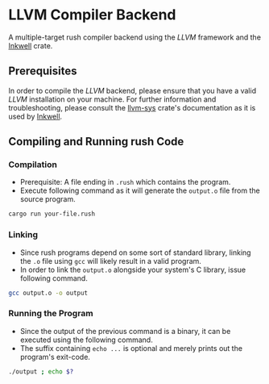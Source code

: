 # LLVM Compiler Backend

A multiple-target rush compiler backend using the _LLVM_ framework and the
[Inkwell](https://github.com/TheDan64/inkwell) crate.

## Prerequisites

In order to compile the _LLVM_ backend, please ensure that you have a valid
_LLVM_ installation on your machine. For further information and
troubleshooting, please consult the
[llvm-sys](https://docs.rs/crate/llvm-sys/latest) crate's documentation as it is
used by [Inkwell](https://github.com/TheDan64/inkwell).

## Compiling and Running rush Code

### Compilation

- Prerequisite: A file ending in `.rush` which contains the program.
- Execute following command as it will generate the `output.o` file from the
  source program.

```bash
cargo run your-file.rush
```

### Linking

- Since rush programs depend on some sort of standard library, linking the `.o`
  file using `gcc` will likely result in a valid program.
- In order to link the `output.o` alongside your system's C library, issue
  following command.

```bash
gcc output.o -o output
```

### Running the Program

- Since the output of the previous command is a binary, it can be executed using
  the following command.
- The suffix containing `echo ...` is optional and merely prints out the
  program's exit-code.

```bash
./output ; echo $?
```
